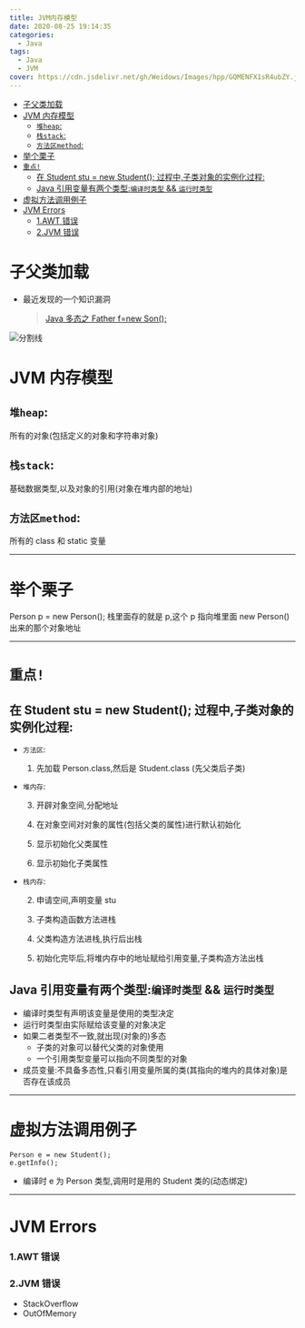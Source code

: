 ```yaml
---
title: JVM内存模型
date: 2020-08-25 19:14:35
categories:
  - Java
tags:
  - Java
  - JVM
cover: https://cdn.jsdelivr.net/gh/Weidows/Images/hpp/GQMENFX1sR4ubZY.jpg
---
```


<!--
 * @Author: Weidows
 * @Date: 2020-08-25 19:14:35
 * @LastEditors: Weidows
 * @LastEditTime: 2021-04-13 20:05:00
 * @FilePath: \Weidowsd:\Game\Github\Blog-private\source\_posts\Java\jvm_model.md
-->

- [子父类加载](#子父类加载)
- [JVM 内存模型](#jvm-内存模型)
  - [`堆heap`:](#堆heap)
  - [`栈stack`:](#栈stack)
  - [`方法区method`:](#方法区method)
- [举个栗子](#举个栗子)
- [`重点!`](#重点)
  - [在 Student stu = new Student(); 过程中,子类对象的实例化过程:](#在-student-stu--new-student-过程中子类对象的实例化过程)
  - [Java 引用变量有两个类型:`编译时类型` && `运行时类型`](#java-引用变量有两个类型编译时类型--运行时类型)
- [虚拟方法调用例子](#虚拟方法调用例子)
- [JVM Errors](#jvm-errors)
    - [1.AWT 错误](#1awt-错误)
    - [2.JVM 错误](#2jvm-错误)

# 子父类加载

- 最近发现的一个知识漏洞

  > [Java 多态之 Father f=new Son();](https://www.cnblogs.com/zxcoder/p/12250210.html)

![分割线](https://cdn.jsdelivr.net/gh/Weidows/Images/img/divider.png)

# JVM 内存模型

## `堆heap`:

所有的对象(包括定义的对象和字符串对象)

## `栈stack`:

基础数据类型,以及对象的引用(对象在堆内部的地址)

## `方法区method`:

所有的 class 和 static 变量

---

# 举个栗子

Person p = new Person();
栈里面存的就是 p,这个 p 指向堆里面 new Person()出来的那个对象地址

---

# `重点!`

## 在 Student stu = new Student(); 过程中,子类对象的实例化过程:

- `方法区`:

  1. 先加载 Person.class,然后是 Student.class (先父类后子类)

- `堆内存`:

  3. 开辟对象空间,分配地址

  4. 在对象空间对对象的属性(包括父类的属性)进行默认初始化

  5. 显示初始化父类属性

  6. 显示初始化子类属性

- `栈内存`:

  2. 申请空间,声明变量 stu

  3. 子类构造函数方法进栈

  4. 父类构造方法进栈,执行后出栈

  5. 初始化完毕后,将堆内存中的地址赋给引用变量,子类构造方法出栈

## Java 引用变量有两个类型:`编译时类型` && `运行时类型`

- 编译时类型有声明该变量是使用的类型决定
- 运行时类型由实际赋给该变量的对象决定
- 如果二者类型不一致,就出现(对象的)多态
  - 子类的对象可以替代父类的对象使用
  - 一个引用类型变量可以指向不同类型的对象
- 成员变量:不具备多态性,只看引用变量所属的类(其指向的堆内的具体对象)是否存在该成员

---

# 虚拟方法调用例子

```
Person e = new Student();
e.getInfo();
```

- 编译时 e 为 Person 类型,调用时是用的 Student 类的(动态绑定)

---

# JVM Errors

### 1.AWT 错误

### 2.JVM 错误

- StackOverflow
- OutOfMemory
